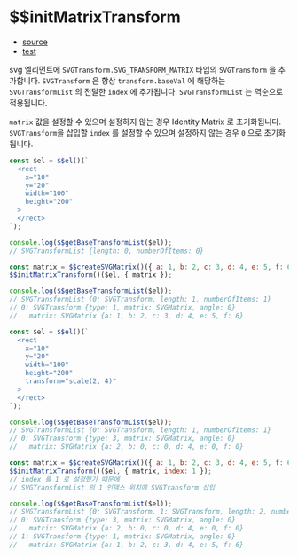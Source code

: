 # \$\$initMatrixTransform

- [source](./initMatrixTransform.index.js)
- [test](./initMatrixTransform.spec.js)

svg 엘리먼트에 `SVGTransform.SVG_TRANSFORM_MATRIX` 타입의 `SVGTransform` 을 추가합니다.
`SVGTransform` 은 항상 `transform.baseVal` 에 해당하는 `SVGTransformList` 의 전달한 `index` 에 추가됩니다.
`SVGTransformList` 는 역순으로 적용됩니다.

`matrix` 값을 설정할 수 있으며 설정하지 않는 경우 Identity Matrix 로 초기화됩니다.
`SVGTransform`을 삽입할 `index` 를 설정할 수 있으며 설정하지 않는 경우 `0` 으로 초기화됩니다.

```javascript
const $el = $$el()(`
  <rect
    x="10"
    y="20"
    width="100"
    height="200"
  >
  </rect>
`);

console.log($$getBaseTransformList($el));
// SVGTransformList {length: 0, numberOfItems: 0}

const matrix = $$createSVGMatrix()({ a: 1, b: 2, c: 3, d: 4, e: 5, f: 6 });
$$initMatrixTransform()($el, { matrix });

console.log($$getBaseTransformList($el));
// SVGTransformList {0: SVGTransform, length: 1, numberOfItems: 1}
// 0: SVGTransform {type: 1, matrix: SVGMatrix, angle: 0}
//   matrix: SVGMatrix {a: 1, b: 2, c: 3, d: 4, e: 5, f: 6}
```

```javascript
const $el = $$el()(`
  <rect
    x="10"
    y="20"
    width="100"
    height="200"
    transform="scale(2, 4)"
  >
  </rect>
`);

console.log($$getBaseTransformList($el));
// SVGTransformList {0: SVGTransform, length: 1, numberOfItems: 1}
// 0: SVGTransform {type: 3, matrix: SVGMatrix, angle: 0}
//   matrix: SVGMatrix {a: 2, b: 0, c: 0, d: 4, e: 0, f: 0}

const matrix = $$createSVGMatrix()({ a: 1, b: 2, c: 3, d: 4, e: 5, f: 6 });
$$initMatrixTransform()($el, { matrix, index: 1 });
// index 를 1 로 설정했기 때문에
// SVGTransformList 의 1 인덱스 위치에 SVGTransform 삽입

console.log($$getBaseTransformList($el));
// SVGTransformList {0: SVGTransform, 1: SVGTransform, length: 2, numberOfItems: 2}
// 0: SVGTransform {type: 3, matrix: SVGMatrix, angle: 0}
//   matrix: SVGMatrix {a: 2, b: 0, c: 0, d: 4, e: 0, f: 0}
// 1: SVGTransform {type: 1, matrix: SVGMatrix, angle: 0}
//   matrix: SVGMatrix {a: 1, b: 2, c: 3, d: 4, e: 5, f: 6}
```
